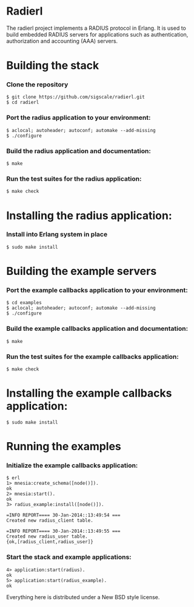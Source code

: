 # Radierl

The radierl project implements a RADIUS protocol in Erlang. It is used
to build embedded RADIUS servers for applications such as authentication,
authorization and accounting (AAA) servers.

# Building the stack

### Clone the repository
	$ git clone https://github.com/sigscale/radierl.git
	$ cd radierl

### Port the radius application to your environment:
	$ aclocal; autoheader; autoconf; automake --add-missing
	$ ./configure

### Build the radius application and documentation:
	$ make

### Run the test suites for the radius application:
	$ make check

# Installing the radius application:

### Install into Erlang system in place
	$ sudo make install

# Building the example servers

### Port the example callbacks application to your environment:
	$ cd examples
	$ aclocal; autoheader; autoconf; automake --add-missing
	$ ./configure

### Build the example callbacks application and documentation:
	$ make

### Run the test suites for the example callbacks application:
	$ make check

# Installing the example callbacks application:
	$ sudo make install

# Running the examples

### Initialize the example callbacks application:
	$ erl
	1> mnesia:create_schema([node()]).
	ok
	2> mnesia:start().
	ok
	3> radius_example:install([node()]).
	
	=INFO REPORT==== 30-Jan-2014::13:49:54 ===
	Created new radius_client table.
	
	=INFO REPORT==== 30-Jan-2014::13:49:55 ===
	Created new radius_user table.
	{ok,[radius_client,radius_user]}

### Start the stack and example applications:
	4> application:start(radius).
	ok
	5> application:start(radius_example).
	ok

Everything here is distributed under a New BSD style license.

